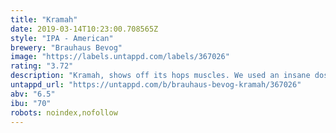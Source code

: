 ```yaml
---
title: "Kramah"
date: 2019-03-14T10:23:00.708565Z
style: "IPA - American"
brewery: "Brauhaus Bevog"
image: "https://labels.untappd.com/labels/367026"
rating: "3.72"
description: "Kramah, shows off its hops muscles. We used an insane dose of highly fruity, aromatic hops, which gives the beer a strong aroma of mango, lychee, citruses and a bunch of other tropical fruits. The taste continues along this manner, then the elder components reveal themselves and continue into a bitterness that reminds one of biting into a fresh, juicy grapefruit. A very simple, yet effective combination of malts provides enough support so the bitterness does not rip out your tongue."
untappd_url: "https://untappd.com/b/brauhaus-bevog-kramah/367026"
abv: "6.5"
ibu: "70"
robots: noindex,nofollow
---
```

